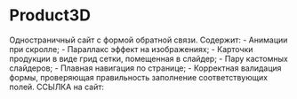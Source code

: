 # Product3D
Одностраничный сайт с формой обратной связи. Содержит:  - Анимации при скролле; - Параллакс эффект на изображениях; - Карточки продукции в виде грид сетки, помещенная в слайдер;  - Пару кастомных слайдеров; - Плавная навигация по странице; - Корректная валидация формы, проверяющая правильность заполнение соответствующих полей.  ССЫЛКА на сайт:

